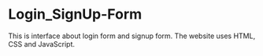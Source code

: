 # Login_SignUp-Form
This is interface about login form and signup form. The website uses HTML, CSS and JavaScript.
